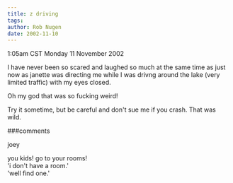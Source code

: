 ```yaml
---
title: z driving
tags: 
author: Rob Nugen
date: 2002-11-10
---
```


<p class=date>1:05am CST Monday 11 November 2002</p>

<p>I have never been so scared and laughed so much at the same time as
just now as janette was directing me while I was drivng around the
lake (very limited traffic) with my eyes closed.</p>

<p>Oh my god that was so fucking weird!</p>

<p>Try it sometime, but be careful and don't sue me if you crash.
That was wild.</p>

###comments

<p>joey
<p>you kids! go to your rooms!<br>
'i don't have a room.'<br>
'well find one.'
